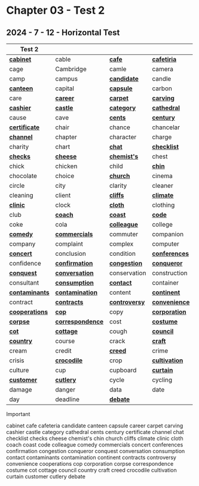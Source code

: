 # Chapter 03 - Test 2

## 2024 - 7 - 12 - Horizontal Test

| Test 2                  |                           |                        |                        |
| ----------------------- | ------------------------- | ---------------------- | ---------------------- |
| **<u>cabinet</u>**      | cable                     | **<u>cafe</u>**        | **<u>cafetiria</u>**   |
| cage                    | Cambridge                 | camle                  | camera                 |
| camp                    | campus                    | **<u>candidate</u>**   | candle                 |
| **<u>canteen</u>**      | capital                   | **<u>capsule</u>**     | carbon                 |
| care                    | **<u>career</u>**         | **<u>carpet</u>**      | **<u>carving</u>**     |
| **<u>cashier</u>**      | **<u>castle</u>**         | **<u>category</u>**    | **<u>cathedral</u>**   |
| cause                   | cave                      | **<u>cents</u>**       | **<u>century</u>**     |
| **<u>certificate</u>**  | chair                     | chance                 | chancelar              |
| **<u>channel</u>**      | chapter                   | character              | charge                 |
| charity                 | chart                     | **<u>chat</u>**        | **<u>checklist</u>**   |
| **<u>checks</u>**       | **<u>cheese</u>**         | **<u>chemist's</u>**   | chest                  |
| chick                   | chicken                   | child                  | **<u>chin</u>**        |
| chocolate               | choice                    | **<u>church</u>**      | cinema                 |
| circle                  | city                      | clarity                | cleaner                |
| cleaning                | client                    | **<u>cliffs</u>**      | **<u>climate</u>**     |
| **<u>clinic</u>**       | clock                     | **<u>cloth</u>**       | clothing               |
| club                    | **<u>coach</u>**          | **<u>coast</u>**       | **<u>code</u>**        |
| coke                    | cola                      | **<u>colleague</u>**   | college                |
| **<u>comedy</u>**       | **<u>commercials</u>**    | commuter               | companion              |
| company                 | complaint                 | complex                | computer               |
| **<u>concert</u>**      | conclusion                | condition              | **<u>conferences</u>** |
| confidence              | **<u>confirmation</u>**   | **<u>congestion</u>**  | **<u>conqueror</u>**   |
| **<u>conquest</u>**     | **<u>conversation</u>**   | conservation           | construction           |
| consultant              | **<u>consumption</u>**    | **<u>contact</u>**     | container              |
| **<u>contaminants</u>** | **<u>contamination</u>**  | content                | **<u>continent</u>**   |
| contract                | **<u>contracts</u>**      | **<u>controversy</u>** | **<u>convenience</u>** |
| **<u>cooperations</u>** | **<u>cop</u>**            | copy                   | **<u>corporation</u>** |
| **<u>corpse</u>**       | **<u>correspondence</u>** | cost                   | **<u>costume</u>**     |
| **<u>cot</u>**          | **<u>cottage</u>**        | cough                  | **<u>council</u>**     |
| **<u>country</u>**      | course                    | crack                  | **<u>craft</u>**       |
| cream                   | credit                    | **<u>creed</u>**       | crime                  |
| crisis                  | **<u>crocodile</u>**      | crop                   | **<u>cultivation</u>** |
| culture                 | cup                       | cupboard               | **<u>curtain</u>**     |
| **<u>customer</u>**     | **<u>cutlery</u>**        | cycle                  | cycling                |
| damage                  | danger                    | data                   | date                   |
| day                     | deadline                  | **<u>debate</u>**      |                        |

> [!important]
>
> cabinet	cafe	cafeteria	candidate	canteen	capsule	career	carpet	carving	cashier	castle	category	cathedral	cents	century	certificate	channel	chat	checklist	checks	cheese	chemist's	chin	church	cliffs	climate	clinic	cloth	coach	coast	code	colleague	comedy	commercials	concert	conferences	confirmation	congestion	conqueror	conquest	conversation	consumption	contact	contaminants	contamination	continent	contracts	controversy	convenience	cooperations	cop	corporation	corpse	correspondence	costume	cot	cottage	council	country	craft	creed	crocodile	cultivation	curtain	customer	cutlery	debate

